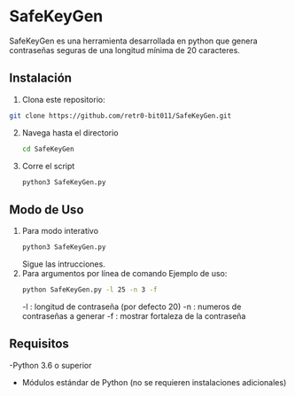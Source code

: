 # SafeKeyGen
SafeKeyGen es una herramienta desarrollada en python que genera contraseñas seguras de una longitud mínima de 20 caracteres.
## Instalación
1.  Clona este repositorio:
   ```bash
   git clone https://github.com/retr0-bit011/SafeKeyGen.git
```
2. Navega hasta el directorio
   ````bash
   cd SafeKeyGen
   ````
3. Corre el script
   ````bash
   python3 SafeKeyGen.py
   ````
## Modo de Uso
1. Para modo interativo
   ````bash
   python3 SafeKeyGen.py
   ````
   Sigue las intrucciones.
2. Para argumentos por línea de comando
   Ejemplo de uso: 
   ````bash
   python SafeKeyGen.py -l 25 -n 3 -f
   ````
   -l : longitud de contraseña (por defecto 20)
   -n : numeros de contraseñas a generar
   -f : mostrar fortaleza de la contraseña
## Requisitos
 -Python 3.6 o superior
- Módulos estándar de Python (no se requieren instalaciones adicionales)
  
